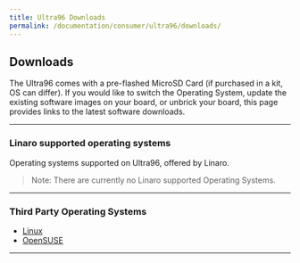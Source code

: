 ```yaml
---
title: Ultra96 Downloads
permalink: /documentation/consumer/ultra96/downloads/
---
```


## Downloads

The Ultra96 comes with a pre-flashed MicroSD Card (if purchased in a kit, OS can differ). If you would like to switch the Operating System, update the existing software images on your board, or unbrick your board, this page provides links to the latest software downloads.

***

### Linaro supported operating systems

Operating systems supported on Ultra96, offered by Linaro.

> Note: There are currently no Linaro supported Operating Systems.

***

### Third Party Operating Systems

- [Linux](linux.md)
- [OpenSUSE](https://en.opensuse.org/HCL:Ultra96)

***

